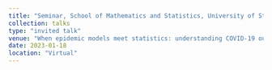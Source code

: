 ```yaml
---
title: "Seminar, School of Mathematics and Statistics, University of St Andrews"
collection: talks
type: "invited talk"
venue: "When epidemic models meet statistics: understanding COVID-19 outbreak"
date: 2023-01-18
location: "Virtual"
---
```

